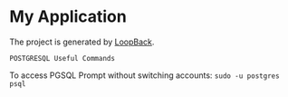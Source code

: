 # My Application

The project is generated by [LoopBack](http://loopback.io).

`POSTGRESQL Useful Commands`

To access PGSQL Prompt without switching accounts:
	``` sudo -u postgres psql ```

